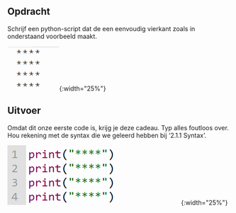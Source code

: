 ## Opdracht

Schrijf een python-script dat de een eenvoudig vierkant zoals in onderstaand voorbeeld maakt.

![uitvoer.](media/uitvoer.png "output"){:width="25%"}


## Uitvoer 

Omdat dit onze eerste code is, krijg je deze cadeau. Typ alles foutloos over. Hou rekening met de syntax die we geleerd hebben bij ‘2.1.1 Syntax’.

![code.](media/code.png "code"){:width="25%"}


